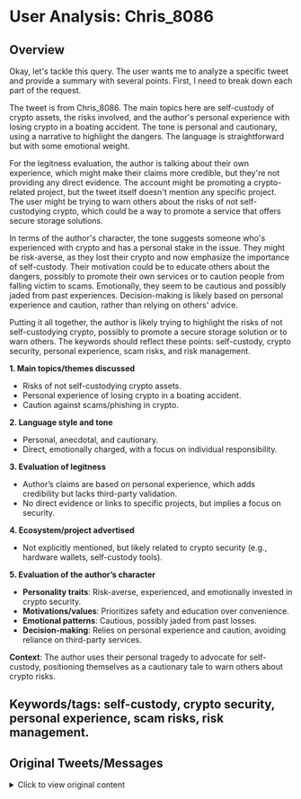 # User Analysis: Chris_8086

## Overview

<think>
Okay, let's tackle this query. The user wants me to analyze a specific tweet and provide a summary with several points. First, I need to break down each part of the request.

The tweet is from Chris_8086. The main topics here are self-custody of crypto assets, the risks involved, and the author's personal experience with losing crypto in a boating accident. The tone is personal and cautionary, using a narrative to highlight the dangers. The language is straightforward but with some emotional weight.

For the legitness evaluation, the author is talking about their own experience, which might make their claims more credible, but they're not providing any direct evidence. The account might be promoting a crypto-related project, but the tweet itself doesn't mention any specific project. The user might be trying to warn others about the risks of not self-custodying crypto, which could be a way to promote a service that offers secure storage solutions.

In terms of the author's character, the tone suggests someone who's experienced with crypto and has a personal stake in the issue. They might be risk-averse, as they lost their crypto and now emphasize the importance of self-custody. Their motivation could be to educate others about the dangers, possibly to promote their own services or to caution people from falling victim to scams. Emotionally, they seem to be cautious and possibly jaded from past experiences. Decision-making is likely based on personal experience and caution, rather than relying on others' advice.

Putting it all together, the author is likely trying to highlight the risks of not self-custodying crypto, possibly to promote a secure storage solution or to warn others. The keywords should reflect these points: self-custody, crypto security, personal experience, scam risks, and risk management.
</think>

**1. Main topics/themes discussed**  
- Risks of not self-custodying crypto assets.  
- Personal experience of losing crypto in a boating accident.  
- Caution against scams/phishing in crypto.  

**2. Language style and tone**  
- Personal, anecdotal, and cautionary.  
- Direct, emotionally charged, with a focus on individual responsibility.  

**3. Evaluation of legitness**  
- Author’s claims are based on personal experience, which adds credibility but lacks third-party validation.  
- No direct evidence or links to specific projects, but implies a focus on security.  

**4. Ecosystem/project advertised**  
- Not explicitly mentioned, but likely related to crypto security (e.g., hardware wallets, self-custody tools).  

**5. Evaluation of the author’s character**  
- **Personality traits**: Risk-averse, experienced, and emotionally invested in crypto security.  
- **Motivations/values**: Prioritizes safety and education over convenience.  
- **Emotional patterns**: Cautious, possibly jaded from past losses.  
- **Decision-making**: Relies on personal experience and caution, avoiding reliance on third-party services.  

**Context**: The author uses their personal tragedy to advocate for self-custody, positioning themselves as a cautionary tale to warn others about crypto risks.  

**Keywords/tags**: self-custody, crypto security, personal experience, scam risks, risk management.
---
## Original Tweets/Messages

<details>
<summary>Click to view original content</summary>

| Type | Content |
|------|---------|
| messages | starting to better appreciate that self-custody of crypto assets isn't just "not for everybody" -- it's actually not for MOST people.  too easy to get scammed / phished.  as someone that lost all of my crypto in a terrible boating accident, I'm thankfully immune |

</details>
